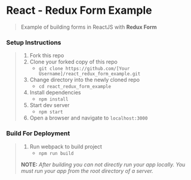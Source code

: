 # React - Redux Form Example

> Example of building forms in ReactJS with **Redux Form**

### Setup Instructions

> 1. Fork this repo
> 1. Clone your forked copy of this repo
>    - `git clone https://github.com/[Your Username]/react_redux_form_example.git`
> 1. Change directory into the newly cloned repo
>    - `cd react_redux_form_example`
> 1. Install dependencies 
>    - `npm install`
> 1. Start dev server
>    - `npm start`
> 1. Open a browser and navigate to `localhost:3000`

### Build For Deployment

> 1. Run webpack to build project
>    - `npm run build`
> 
> **NOTE:** *After building you can not directly run your app locally. You must run your app from the root directory of a server.*
